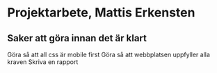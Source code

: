# Projektarbete, Mattis Erkensten

## Saker att göra innan det är klart

Göra så att all css är mobile first 
Göra så att webbplatsen uppfyller alla kraven
Skriva en rapport